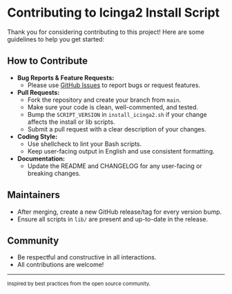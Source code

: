 # Contributing to Icinga2 Install Script

Thank you for considering contributing to this project! Here are some guidelines to help you get started:

## How to Contribute

- **Bug Reports & Feature Requests:**
  - Please use [GitHub Issues](https://github.com/Sandro12366/icinga-install-script/issues) to report bugs or request features.
- **Pull Requests:**
  - Fork the repository and create your branch from `main`.
  - Make sure your code is clean, well-commented, and tested.
  - Bump the `SCRIPT_VERSION` in `install_icinga2.sh` if your change affects the install or lib scripts.
  - Submit a pull request with a clear description of your changes.
- **Coding Style:**
  - Use shellcheck to lint your Bash scripts.
  - Keep user-facing output in English and use consistent formatting.
- **Documentation:**
  - Update the README and CHANGELOG for any user-facing or breaking changes.

## Maintainers
- After merging, create a new GitHub release/tag for every version bump.
- Ensure all scripts in `lib/` are present and up-to-date in the release.

## Community
- Be respectful and constructive in all interactions.
- All contributions are welcome!

---

<sub>Inspired by best practices from the open source community.</sub>

